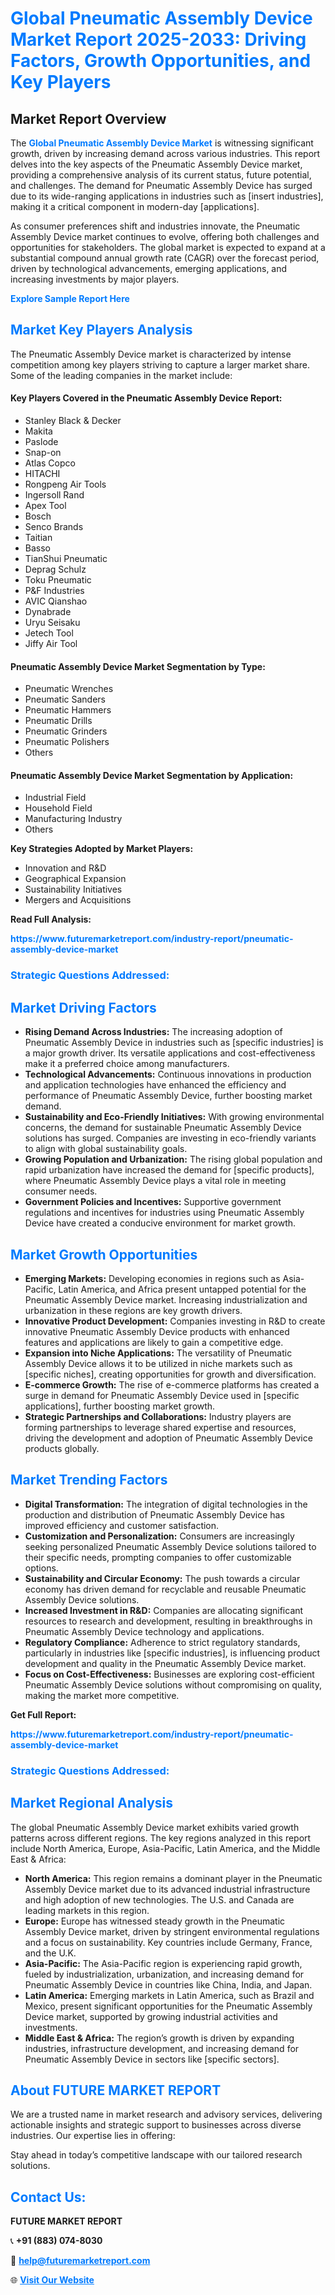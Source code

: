 <h1 style="color: #007BFF;">Global Pneumatic Assembly Device Market Report 2025-2033: Driving Factors, Growth Opportunities, and Key Players</h1>

<section id="overview">
<h2>Market Report Overview</h2>
<p>The <a href="https://www.futuremarketreport.com/industry-report/pneumatic-assembly-device-market" style="color: #007BFF; text-decoration: none;"><strong>Global Pneumatic Assembly Device Market</strong></a> is witnessing significant growth, driven by increasing demand across various industries. This report delves into the key aspects of the Pneumatic Assembly Device market, providing a comprehensive analysis of its current status, future potential, and challenges. The demand for Pneumatic Assembly Device has surged due to its wide-ranging applications in industries such as [insert industries], making it a critical component in modern-day [applications].</p>
<p>As consumer preferences shift and industries innovate, the Pneumatic Assembly Device market continues to evolve, offering both challenges and opportunities for stakeholders. The global market is expected to expand at a substantial compound annual growth rate (CAGR) over the forecast period, driven by technological advancements, emerging applications, and increasing investments by major players.</p>
</section>

<section id="overview">
<p><a href="https://www.futuremarketreport.com/request-sample/reportId=51921" style="color: #007BFF; text-decoration: none;"><strong>Explore Sample Report Here</strong></a></p>
</section>

<section id="key-players">
<h2 style="color: #007BFF;">Market Key Players Analysis</h2>
<p>The Pneumatic Assembly Device market is characterized by intense competition among key players striving to capture a larger market share. Some of the leading companies in the market include:</p>
<h4>Key Players Covered in the Pneumatic Assembly Device Report:</h4>
<ul><li>Stanley Black &amp; Decker</li><li>Makita</li><li>Paslode</li><li>Snap-on</li><li>Atlas Copco</li><li>HITACHI</li><li>Rongpeng Air Tools</li><li>Ingersoll Rand</li><li>Apex Tool</li><li>Bosch</li><li>Senco Brands</li><li>Taitian</li><li>Basso</li><li>TianShui Pneumatic</li><li>Deprag Schulz</li><li>Toku Pneumatic</li><li>P&amp;F Industries</li><li>AVIC Qianshao</li><li>Dynabrade</li><li>Uryu Seisaku</li><li>Jetech Tool</li><li>Jiffy Air Tool</li></ul>
<h4>Pneumatic Assembly Device Market Segmentation by Type:</h4>
<ul><li>Pneumatic Wrenches</li><li>Pneumatic Sanders</li><li>Pneumatic Hammers</li><li>Pneumatic Drills</li><li>Pneumatic Grinders</li><li>Pneumatic Polishers</li><li>Others</li></ul>

<h4>Pneumatic Assembly Device Market Segmentation by Application:</h4>
<ul><li>Industrial Field</li><li>Household Field</li><li>Manufacturing Industry</li><li>Others</li></ul>
<p><strong>Key Strategies Adopted by Market Players:</strong></p>
<ul>
<li>Innovation and R&D</li>
<li>Geographical Expansion</li>
<li>Sustainability Initiatives</li>
<li>Mergers and Acquisitions</li>
</ul>
</section>

<section>
<p><strong>Read Full Analysis: </strong></p><a href="https://www.futuremarketreport.com/industry-report/pneumatic-assembly-device-market" style="color: #007BFF; text-decoration: none;"><strong>https://www.futuremarketreport.com/industry-report/pneumatic-assembly-device-market</strong></a>
<h3 style="color: #007BFF;">Strategic Questions Addressed:</h3>
</section>

<section id="driving-factors">
<h2 style="color: #007BFF;">Market Driving Factors</h2>
<ul>
<li><strong>Rising Demand Across Industries:</strong> The increasing adoption of Pneumatic Assembly Device in industries such as [specific industries] is a major growth driver. Its versatile applications and cost-effectiveness make it a preferred choice among manufacturers.</li>
<li><strong>Technological Advancements:</strong> Continuous innovations in production and application technologies have enhanced the efficiency and performance of Pneumatic Assembly Device, further boosting market demand.</li>
<li><strong>Sustainability and Eco-Friendly Initiatives:</strong> With growing environmental concerns, the demand for sustainable Pneumatic Assembly Device solutions has surged. Companies are investing in eco-friendly variants to align with global sustainability goals.</li>
<li><strong>Growing Population and Urbanization:</strong> The rising global population and rapid urbanization have increased the demand for [specific products], where Pneumatic Assembly Device plays a vital role in meeting consumer needs.</li>
<li><strong>Government Policies and Incentives:</strong> Supportive government regulations and incentives for industries using Pneumatic Assembly Device have created a conducive environment for market growth.</li>
</ul>
</section>

<section id="growth-opportunities">
<h2 style="color: #007BFF;">Market Growth Opportunities</h2>
<ul>
<li><strong>Emerging Markets:</strong> Developing economies in regions such as Asia-Pacific, Latin America, and Africa present untapped potential for the Pneumatic Assembly Device market. Increasing industrialization and urbanization in these regions are key growth drivers.</li>
<li><strong>Innovative Product Development:</strong> Companies investing in R&D to create innovative Pneumatic Assembly Device products with enhanced features and applications are likely to gain a competitive edge.</li>
<li><strong>Expansion into Niche Applications:</strong> The versatility of Pneumatic Assembly Device allows it to be utilized in niche markets such as [specific niches], creating opportunities for growth and diversification.</li>
<li><strong>E-commerce Growth:</strong> The rise of e-commerce platforms has created a surge in demand for Pneumatic Assembly Device used in [specific applications], further boosting market growth.</li>
<li><strong>Strategic Partnerships and Collaborations:</strong> Industry players are forming partnerships to leverage shared expertise and resources, driving the development and adoption of Pneumatic Assembly Device products globally.</li>
</ul>
</section>

<section id="trending-factors">
<h2 style="color: #007BFF;">Market Trending Factors</h2>
<ul>
<li><strong>Digital Transformation:</strong> The integration of digital technologies in the production and distribution of Pneumatic Assembly Device has improved efficiency and customer satisfaction.</li>
<li><strong>Customization and Personalization:</strong> Consumers are increasingly seeking personalized Pneumatic Assembly Device solutions tailored to their specific needs, prompting companies to offer customizable options.</li>
<li><strong>Sustainability and Circular Economy:</strong> The push towards a circular economy has driven demand for recyclable and reusable Pneumatic Assembly Device solutions.</li>
<li><strong>Increased Investment in R&D:</strong> Companies are allocating significant resources to research and development, resulting in breakthroughs in Pneumatic Assembly Device technology and applications.</li>
<li><strong>Regulatory Compliance:</strong> Adherence to strict regulatory standards, particularly in industries like [specific industries], is influencing product development and quality in the Pneumatic Assembly Device market.</li>
<li><strong>Focus on Cost-Effectiveness:</strong> Businesses are exploring cost-efficient Pneumatic Assembly Device solutions without compromising on quality, making the market more competitive.</li>
</ul>
</section>

<section>
<p><strong>Get Full Report: </strong></p><a href="https://www.futuremarketreport.com/industry-report/pneumatic-assembly-device-market" style="color: #007BFF; text-decoration: none;"><strong>https://www.futuremarketreport.com/industry-report/pneumatic-assembly-device-market</strong></a>
<h3 style="color: #007BFF;">Strategic Questions Addressed:</h3>
</section>


<section id="regional-analysis">
<h2 style="color: #007BFF;">Market Regional Analysis</h2>
<p>The global Pneumatic Assembly Device market exhibits varied growth patterns across different regions. The key regions analyzed in this report include North America, Europe, Asia-Pacific, Latin America, and the Middle East & Africa:</p>
<ul>
<li><strong>North America:</strong> This region remains a dominant player in the Pneumatic Assembly Device market due to its advanced industrial infrastructure and high adoption of new technologies. The U.S. and Canada are leading markets in this region.</li>
<li><strong>Europe:</strong> Europe has witnessed steady growth in the Pneumatic Assembly Device market, driven by stringent environmental regulations and a focus on sustainability. Key countries include Germany, France, and the U.K.</li>
<li><strong>Asia-Pacific:</strong> The Asia-Pacific region is experiencing rapid growth, fueled by industrialization, urbanization, and increasing demand for Pneumatic Assembly Device in countries like China, India, and Japan.</li>
<li><strong>Latin America:</strong> Emerging markets in Latin America, such as Brazil and Mexico, present significant opportunities for the Pneumatic Assembly Device market, supported by growing industrial activities and investments.</li>
<li><strong>Middle East & Africa:</strong> The region’s growth is driven by expanding industries, infrastructure development, and increasing demand for Pneumatic Assembly Device in sectors like [specific sectors].</li>
</ul>
</section>

<footer>
<h2 style="color: #007BFF;">About FUTURE MARKET REPORT</h2>
<p>We are a trusted name in market research and advisory services, delivering actionable insights and strategic support to businesses across diverse industries. Our expertise lies in offering:</p>

<p>Stay ahead in today’s competitive landscape with our tailored research solutions.</p>

<h2 style="color: #007BFF;">Contact Us:</h2>
<p><strong>FUTURE MARKET REPORT</strong></p>
<p>📞 <strong>+91 (883) 074-8030</strong></p>
<p>📧 <strong><a href="mailto:help@futuremarketreport.com" style="color: #007BFF;">help@futuremarketreport.com</a></strong></p>
<p>🌐 <strong><a href="https://www.futuremarketreport.com/" style="color: #007BFF;">Visit Our Website</a></strong></p>
</footer>